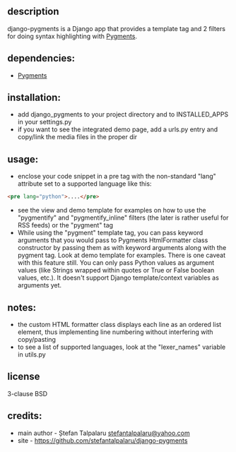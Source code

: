 ## description

django-pygments is a Django app that provides a template tag and 2 filters for doing syntax highlighting with [Pygments][1].

## dependencies:

- [Pygments][1]

## installation:

- add django_pygments to your project directory and to INSTALLED_APPS in your settings.py
- if you want to see the integrated demo page, add a urls.py entry and copy/link the media files in the proper dir

## usage:

- enclose your code snippet in a pre tag with the non-standard "lang" attribute set to a supported language like this:
```html
<pre lang="python">....</pre>
```
- see the view and demo template for examples on how to use the "pygmentify" and "pygmentify_inline" filters (the later is rather useful for RSS feeds) or the "pygment" tag
- While using the "pygment" template tag, you can pass keyword arguments that you would pass to Pygments HtmlFormatter class constructor by passing them as with keyword arguments along with the pygment tag. Look at demo template for examples. There is one caveat with this feature still. You can only pass Python values as argument values (like Strings wrapped within quotes or True or False boolean values, etc.). It doesn't support Django template/context variables as arguments yet.

## notes:

- the custom HTML formatter class displays each line as an ordered list element, thus implementing line numbering without interfering with copy/pasting
- to see a list of supported languages, look at the "lexer_names" variable in utils.py

## license

3-clause BSD

## credits:

- main author - Ștefan Talpalaru <stefantalpalaru@yahoo.com>
- site - https://github.com/stefantalpalaru/django-pygments


[1]: http://pygments.org/

